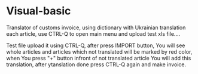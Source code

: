 # Visual-basic
Translator of customs invoice, using dictionary with Ukrainian translation each article, use CTRL-Q to open main menu and upload test xls file....

Test file upload it using CTRL-Q, after press IMPORT button, You will see whole articles and articles which not translated will be marked by red color, when You press "+" button infront of not translated article You will add this translation, after ytanslation done press CTRL-Q again and make invoice.
